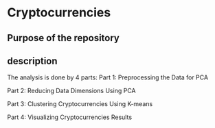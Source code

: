 # Cryptocurrencies

## Purpose of the repository


## description
The analysis is done by 4 parts:
Part 1: Preprocessing the Data for PCA

Part 2: Reducing Data Dimensions Using PCA

Part 3: Clustering Cryptocurrencies Using K-means

Part 4: Visualizing Cryptocurrencies Results
